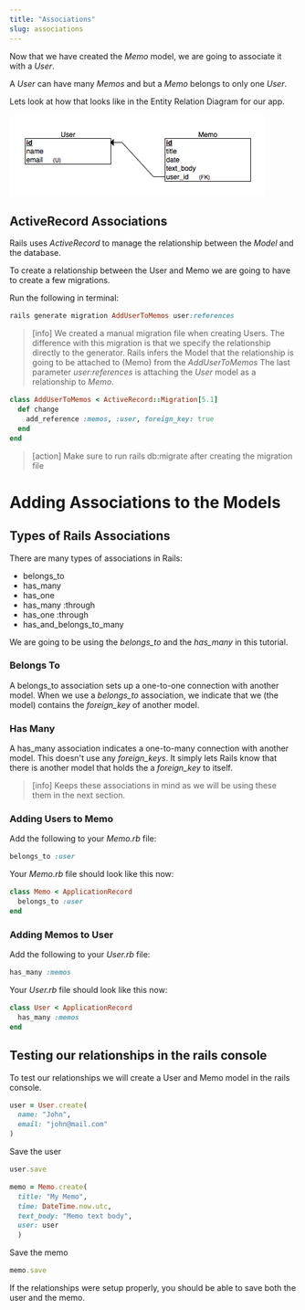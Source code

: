 ```yaml
---
title: "Associations"
slug: associations
---
```


Now that we have created the _Memo_ model, we are going to associate it with a _User_.

A _User_ can have many _Memos_ and but a _Memo_ belongs to only one _User_.

Lets look at how that looks like in the Entity Relation Diagram for our app.

![User Memo ERD](assets/user-memo-erd.png)

## ActiveRecord Associations

Rails uses _ActiveRecord_ to manage the relationship between the _Model_ and the database.

To create a relationship between the User and Memo we are going to have to create a few migrations.

Run the following in terminal:

```ruby
rails generate migration AddUserToMemos user:references
```

> [info]
> We created a manual migration file when creating Users.
> The difference with this migration is that we specify the relationship directly to the generator.
> Rails infers the Model that the relationship is going to be attached to (Memo) from the _AddUserToMemos_
> The last parameter _user:references_ is attaching the _User_ model as a relationship to _Memo_.
>

```ruby
class AddUserToMemos < ActiveRecord::Migration[5.1]
  def change
    add_reference :memos, :user, foreign_key: true
  end
end
```

> [action]
> Make sure to run rails db:migrate after creating the migration file
>

# Adding Associations to the Models

## Types of Rails Associations

There are many types of associations in Rails:

- belongs_to
- has_many
- has_one
- has_many :through
- has_one :through
- has_and_belongs_to_many

We are going to be using the _belongs_to_ and the _has_many_ in this tutorial.

### Belongs To

A belongs_to association sets up a one-to-one connection with another model. When we use a _belongs_to_ association, we indicate that we (the model) contains the _foreign_key_ of another model.

### Has Many

A has_many association indicates a one-to-many connection with another model. This doesn't use any _foreign_keys_. It simply lets Rails know that there is another model that holds the a _foreign_key_ to itself.

> [info]
> Keeps these associations in mind as we will be using these them in the next section.
>

### Adding Users to Memo

Add the following to your _Memo.rb_ file:

```ruby
belongs_to :user
```

Your _Memo.rb_ file should look like this now:

```ruby
class Memo < ApplicationRecord
  belongs_to :user
end
```

### Adding Memos to User

Add the following to your _User.rb_ file:

```ruby
has_many :memos
```

Your _User.rb_ file should look like this now:

```ruby
class User < ApplicationRecord
  has_many :memos
end
```

## Testing our relationships in the rails console

To test our relationships we will create a User and Memo model in the rails console.

```ruby
user = User.create(
  name: "John",
  email: "john@mail.com"
)
```

Save the user

```ruby
user.save
```

```ruby
memo = Memo.create(
  title: "My Memo",
  time: DateTime.now.utc,
  text_body: "Memo text body",
  user: user
  )
```

Save the memo

```ruby
memo.save
```

If the relationships were setup properly, you should be able to save both the user and the memo.
